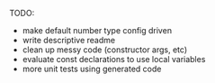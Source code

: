TODO:

- make default number type config driven
- write descriptive readme
- clean up messy code (constructor args, etc)
- evaluate const declarations to use local variables
- more unit tests using generated code
